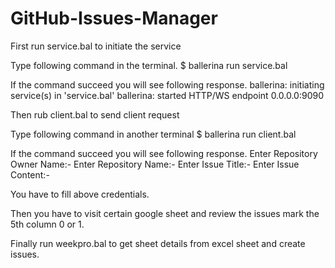 # GitHub-Issues-Manager

First run service.bal to initiate the service

Type following command in the terminal.
    $ ballerina run service.bal

If the command succeed you will see following response.
    ballerina: initiating service(s) in 'service.bal'
    ballerina: started HTTP/WS endpoint 0.0.0.0:9090

Then rub client.bal to send client request

Type following command in another terminal
    $ ballerina run client.bal
    
If the command succeed you will see following response.
    Enter Repository Owner Name:- 
    Enter Repository  Name:- 
    Enter Issue Title:- 
    Enter Issue Content:-
    
You have to fill above credentials.

Then you have to visit certain google sheet and review the issues mark the 5th column 0 or 1.

Finally run weekpro.bal to get sheet details from excel sheet and create issues.
